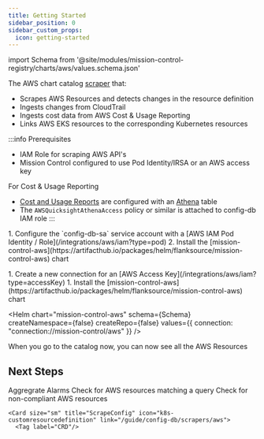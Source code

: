 ```yaml
---
title: Getting Started
sidebar_position: 0
sidebar_custom_props:
  icon: getting-started
---
```



import Schema from '@site/modules/mission-control-registry/charts/aws/values.schema.json'


The AWS chart catalog [scraper](/guide/config-db/scrapers/aws) that:

- Scrapes AWS Resources and detects changes in the resource definition
- Ingests changes from CloudTrail
- Ingests cost data from AWS Cost & Usage Reporting
- Links AWS EKS resources to the corresponding Kubernetes resources


:::info Prerequisites

- IAM Role for scraping AWS API's
- Mission Control configured to use Pod Identity/IRSA or an AWS access key

For Cost & Usage Reporting

- [Cost and Usage Reports](https://docs.aws.amazon.com/cur/latest/userguide/what-is-cur.html) are configured with an [Athena](https://docs.aws.amazon.com/cur/latest/userguide/use-athena-cf.html) table
- The `AWSQuicksightAthenaAccess` policy or similar is attached to config-db IAM role
:::



<Tabs>

<TabItem label="Pod Identity" value="role" default >
1. Configure the `config-db-sa` service account with a [AWS IAM Pod Identity / Role](/integrations/aws/iam?type=pod)
2. Install the  [mission-control-aws](https://artifacthub.io/packages/helm/flanksource/mission-control-aws) chart

  <Helm chart="mission-control-aws"
  schema={Schema}
  createNamespace={false}
  createRepo={false}
 />

</TabItem>

<TabItem label="Access Keys" value="keys">
1. Create a new connection for an [AWS Access Key](/integrations/aws/iam?type=accessKey)
1. Install the  [mission-control-aws](https://artifacthub.io/packages/helm/flanksource/mission-control-aws) chart

  <Helm chart="mission-control-aws"
  schema={Schema}
  createNamespace={false}
  createRepo={false}
  values={{
    connection: "connection://mission-control/aws"
  }}
 />


</TabItem>

</Tabs>

When you go to the catalog now, you can now see all the AWS Resources

<Screenshot img="/img/aws-registry-catalog-scraper.png"/>


## Next Steps

<Cards>

  <Card size="sm" title="AWS Cloudformation" icon="aws-cloudformation">
          <Tag label="relationship"/>
  </Card>

  <Card size="sm" title="AWS Cloudwatch Alarms" icon="aws-cloudwatch" link="/guide/canary-checker/reference/aws-cloudwatch">
  Aggregrate Alarms
        <Tag label="health-check"/>

  </Card>

   <Card size="sm" title="AWS Config" icon="aws-config" link="/guide/canary-checker/reference/aws-config">
      Check for AWS resources matching a query
            <Tag label="health-check"/>

  </Card>
   <Card size="sm" title="AWS Config Rules" icon="aws-config" link="/guide/canary-checker/reference/aws-config-rule">
      Check for non-compliant AWS resources
      <Tag label="health-check"/>
  </Card>

    <Card size="sm" title="ScrapeConfig" icon="k8s-customresourcedefinition" link="/guide/config-db/scrapers/aws">
      <Tag label="CRD"/>
  </Card>
</Cards>



